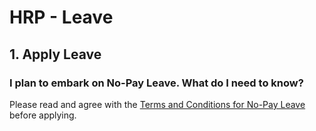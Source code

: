 # HRP - Leave

## 1. Apply Leave
### I plan to embark on No-Pay Leave. What do I need to know?
Please read and agree with the [Terms and Conditions for No-Pay Leave](/hrp-leave/npl-terms-and-conditions.html) before applying.
